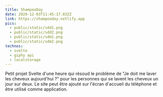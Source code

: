 ```yaml
---
title: ShampooDay
date: 2020-12-03T11:45:17.832Z
link: https://shampooday.netlify.app
pics:
  - public/static/sdd1.png
  - public/static/sdd2.png
  - public/static/sdm1.png
  - public/static/sdm2.png
technos:
  - svelte
  - giphy api
  - localstorage
---
```


Petit projet Svelte d'une heure qui résoud le problème de "Je doit me laver les cheveux aujourd'hui ?" pour les personnes qui se lavent les cheveux un jour sur deux. Le site peut être ajouté sur l'écran d'accueil du téléphone et être utilisé comme application.